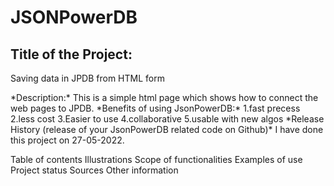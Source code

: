 # JSONPowerDB
<p><h2>Title of the Project:</h2>
 Saving data in JPDB from HTML form</p>
*Description:* 
This is a simple html page which shows how to connect the web pages to JPDB.
*Benefits of using JsonPowerDB:* 
1.fast precess
2.less cost
3.Easier to use
4.collaborative
5.usable with new algos
*Release History (release of your JsonPowerDB related code on Github)*
I have done this project on 27-05-2022.


Table of contents
Illustrations
Scope of functionalities
Examples of use
Project status
Sources
Other information
